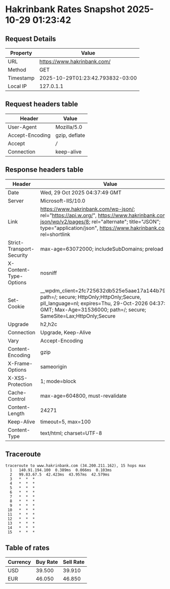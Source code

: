 # Hakrinbank Rates Snapshot 2025-10-29 01:23:42
## Request Details

| Property | Value |
|----------|-------|
| URL | https://www.hakrinbank.com/ |
| Method | GET |
| Timestamp | 2025-10-29T01:23:42.793832-03:00 |
| Local IP | 127.0.1.1 |
    
## Request headers table

| Header | Value |
|--------|-------|
| User-Agent | Mozilla/5.0 |
| Accept-Encoding | gzip, deflate |
| Accept | */* |
| Connection | keep-alive |

    
## Response headers table
| Header | Value |
|--------|-------|
| Date | Wed, 29 Oct 2025 04:37:49 GMT |
| Server | Microsoft-IIS/10.0 |
| Link | <https://www.hakrinbank.com/wp-json/>; rel="https://api.w.org/", <https://www.hakrinbank.com/wp-json/wp/v2/pages/8>; rel="alternate"; title="JSON"; type="application/json", <https://www.hakrinbank.com/>; rel=shortlink |
| Strict-Transport-Security | max-age=63072000; includeSubDomains; preload |
| X-Content-Type-Options | nosniff |
| Set-Cookie | __wpdm_client=2fc725632db525e5aae17a144b795119; path=/; secure; HttpOnly;HttpOnly;Secure, pll_language=nl; expires=Thu, 29-Oct-2026 04:37:50 GMT; Max-Age=31536000; path=/; secure; SameSite=Lax;HttpOnly;Secure |
| Upgrade | h2,h2c |
| Connection | Upgrade, Keep-Alive |
| Vary | Accept-Encoding |
| Content-Encoding | gzip |
| X-Frame-Options | sameorigin |
| X-XSS-Protection | 1; mode=block |
| Cache-Control | max-age=604800, must-revalidate |
| Content-Length | 24271 |
| Keep-Alive | timeout=5, max=100 |
| Content-Type | text/html; charset=UTF-8 |

## Traceroute 

```
traceroute to www.hakrinbank.com (34.200.211.162), 15 hops max
  1   140.91.194.100  0.389ms  0.066ms  0.103ms 
  2   99.83.67.5  42.423ms  43.957ms  42.579ms 
  3   *  *  * 
  4   *  *  * 
  5   *  *  * 
  6   *  *  * 
  7   *  *  * 
  8   *  *  * 
  9   *  *  * 
 10   *  *  * 
 11   *  *  * 
 12   *  *  * 
 13   *  *  * 
 14   *  *  * 
 15   *  *  * 

```


## Table of rates

| Currency | Buy Rate | Sell Rate |
|----------|----------|-----------|
| USD | 39.500 | 39.910 |
| EUR | 46.050 | 46.850 |
